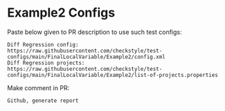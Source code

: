# Example2 Configs
Paste below given to PR description to use such test configs:
```
Diff Regression config: https://raw.githubusercontent.com/checkstyle/test-configs/main/FinalLocalVariable/Example2/config.xml
Diff Regression projects: https://raw.githubusercontent.com/checkstyle/test-configs/main/FinalLocalVariable/Example2/list-of-projects.properties
```
Make comment in PR:
```
Github, generate report
```
